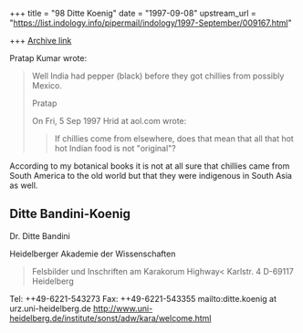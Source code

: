 +++
title = "98 Ditte Koenig"
date = "1997-09-08"
upstream_url = "https://list.indology.info/pipermail/indology/1997-September/009167.html"

+++
[Archive link](https://list.indology.info/pipermail/indology/1997-September/009167.html)

Pratap Kumar wrote:
> 
> Well India had pepper (black) before they got chillies from possibly
> Mexico.
> 
> Pratap
> 
> On Fri, 5 Sep 1997 Hrid at aol.com wrote:
> 
> > If chillies come from elsewhere, does that mean that all that hot hot Indian
> > food is not "original"?
> >
> >
According to my botanical books it is not at all sure that chillies came
from South America to the old world but that they were indigenous in
South Asia as well.

Ditte Bandini-Koenig 
-- 
Dr. Ditte Bandini

Heidelberger Akademie der Wissenschaften
>Felsbilder und Inschriften am Karakorum Highway<
Karlstr. 4  D-69117 Heidelberg

Tel: ++49-6221-543273    Fax: ++49-6221-543355
mailto:ditte.koenig at urz.uni-heidelberg.de
http://www.uni-heidelberg.de/institute/sonst/adw/kara/welcome.html




